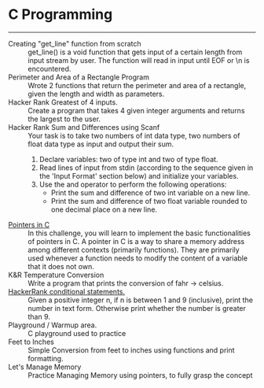 # C Programming
<hr/>
<dl>
    <dt> Creating "get_line" function from scratch </dt>
    <dd>
        get_line() is a void function that gets input of a certain length from input stream by user. The function will read in input until EOF or \n is encountered.
    </dd>
    <dt>
        Perimeter and Area of a Rectangle Program
    </dt>
    <dd>
        Wrote 2 functions that return the perimeter and area of a rectangle, given the length and width as parameters.
    </dd>
    <dt>Hacker Rank Greatest of 4 inputs.</dt>
    <dd>
       Create a program that takes 4 given integer arguments and returns the largest to the user.
    </dd>
    <dt>Hacker Rank Sum and Differences using Scanf</dt>
    <dd>
        Your task is to take two numbers of int data type, two numbers of float data type as input and output their sum.
        <ol>
            <li>Declare  variables: two of type int and two of type float.</li>
            <li>Read  lines of input from stdin (according to the sequence given in the 'Input Format' section below) and initialize your  variables.</li>
            <li>
                Use the  and  operator to perform the following operations:<br/>
                <ul>
                    <li>Print the sum and difference of two int variable on a new line.</li>
                    <li>Print the sum and difference of two float variable rounded to one decimal place on a new line.</li>
                </ul>
            </li>
        </ol>
    </dd>
    <dt>
        <a href="https://www.hackerrank.com/challenges/pointer-in-c/problem"> Pointers in C </a>
    </dt>
    <dd>
        In this challenge, you will learn to implement the basic functionalities of pointers in C. A pointer in C is a way to share a memory address among different contexts (primarily functions). They are primarily used whenever a function needs to modify the content of a variable that it does not own.
    </dd>
    <dt>
        K&R Temperature Conversion
    </dt>
    <dd>
        Write a program that prints the conversion of fahr -> celsius.
    </dd>
    <dt>
        <a href="https://www.hackerrank.com/challenges/conditional-statements-in-c/problem?isFullScreen=false">
            HackerRank conditional statements.
        </a>
    </dt>
    <dd>
        Given a positive integer n, if n is between 1 and 9 (inclusive), print the number in text form. Otherwise print whether the number is greater than 9.
    </dd>
    <dt>
        Playground / Warmup area.
    </dt>
    <dd>
        C playground used to practice
    </dd>
    <dt>
        Feet to Inches
    </dt>
    <dd>
        Simple Conversion from feet to inches using functions and print formatting.
    </dd>
        <dt>
        Let's Manage Memory
    </dt>
    <dd>
        Practice Managing Memory using pointers, to fully grasp the concept
    </dd>
    <dt>
</dl>
